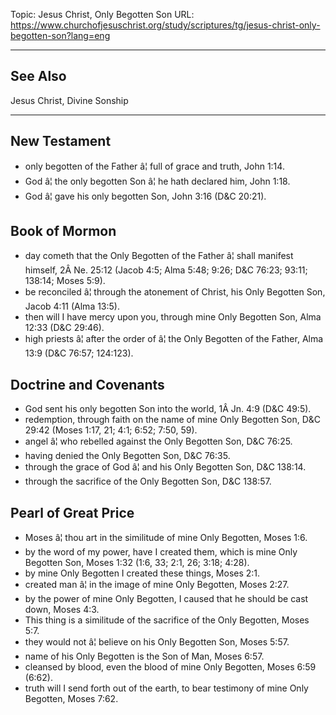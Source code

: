 Topic: Jesus Christ, Only Begotten Son
URL: https://www.churchofjesuschrist.org/study/scriptures/tg/jesus-christ-only-begotten-son?lang=eng

---

## See Also

Jesus Christ, Divine Sonship

---

## New Testament

- only begotten of the Father â¦ full of grace and truth, John 1:14.
- God â¦ the only begotten Son â¦ he hath declared him, John 1:18.
- God â¦ gave his only begotten Son, John 3:16 (D&C 20:21).

## Book of Mormon

- day cometh that the Only Begotten of the Father â¦ shall manifest himself, 2Â Ne. 25:12 (Jacob 4:5; Alma 5:48; 9:26; D&C 76:23; 93:11; 138:14; Moses 5:9).
- be reconciled â¦ through the atonement of Christ, his Only Begotten Son, Jacob 4:11 (Alma 13:5).
- then will I have mercy upon you, through mine Only Begotten Son, Alma 12:33 (D&C 29:46).
- high priests â¦ after the order of â¦ the Only Begotten of the Father, Alma 13:9 (D&C 76:57; 124:123).

## Doctrine and Covenants

- God sent his only begotten Son into the world, 1Â Jn. 4:9 (D&C 49:5).
- redemption, through faith on the name of mine Only Begotten Son, D&C 29:42 (Moses 1:17, 21; 4:1; 6:52; 7:50, 59).
- angel â¦ who rebelled against the Only Begotten Son, D&C 76:25.
- having denied the Only Begotten Son, D&C 76:35.
- through the grace of God â¦ and his Only Begotten Son, D&C 138:14.
- through the sacrifice of the Only Begotten Son, D&C 138:57.

## Pearl of Great Price

- Moses â¦ thou art in the similitude of mine Only Begotten, Moses 1:6.
- by the word of my power, have I created them, which is mine Only Begotten Son, Moses 1:32 (1:6, 33; 2:1, 26; 3:18; 4:28).
- by mine Only Begotten I created these things, Moses 2:1.
- created man â¦ in the image of mine Only Begotten, Moses 2:27.
- by the power of mine Only Begotten, I caused that he should be cast down, Moses 4:3.
- This thing is a similitude of the sacrifice of the Only Begotten, Moses 5:7.
- they would not â¦ believe on his Only Begotten Son, Moses 5:57.
- name of his Only Begotten is the Son of Man, Moses 6:57.
- cleansed by blood, even the blood of mine Only Begotten, Moses 6:59 (6:62).
- truth will I send forth out of the earth, to bear testimony of mine Only Begotten, Moses 7:62.

